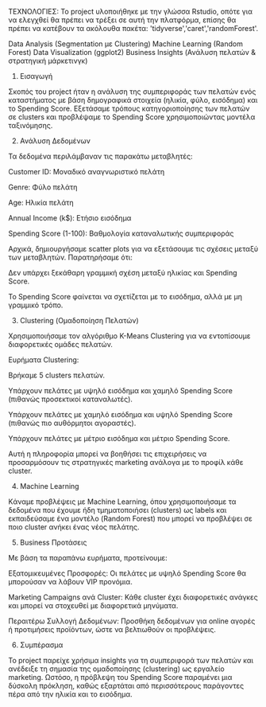
ΤΕΧΝΟΛΟΓΙΕΣ: Το project υλοποιήθηκε με την γλώσσα Rstudio, oπότε για να ελεγχθεί θα πρέπει να τρέξει σε αυτή την πλατφόρμα, επίσης θα πρέπει να κατέβουν τα ακόλουθα πακέτα: 'tidyverse','caret','randomForest'.

 Data Analysis (Segmentation με Clustering)
 Machine Learning (Random Forest)
 Data Visualization (ggplot2)
 Business Insights (Ανάλυση πελατών & στρατηγική μάρκετινγκ)

1. Εισαγωγή

Σκοπός του project ήταν η ανάλυση της συμπεριφοράς των πελατών ενός καταστήματος με βάση δημογραφικά στοιχεία (ηλικία, φύλο, εισόδημα) και το Spending Score. 
Εξετάσαμε τρόπους κατηγοριοποίησης των πελατών σε clusters και προβλέψαμε το Spending Score χρησιμοποιώντας μοντέλα ταξινόμησης.

2. Ανάλυση Δεδομένων

Τα δεδομένα περιλάμβαναν τις παρακάτω μεταβλητές:

Customer ID: Μοναδικό αναγνωριστικό πελάτη

Genre: Φύλο πελάτη

Age: Ηλικία πελάτη

Annual Income (k$): Ετήσιο εισόδημα

Spending Score (1-100): Βαθμολογία καταναλωτικής συμπεριφοράς

Αρχικά, δημιουργήσαμε scatter plots για να εξετάσουμε τις σχέσεις μεταξύ των μεταβλητών. Παρατηρήσαμε ότι:

Δεν υπάρχει ξεκάθαρη γραμμική σχέση μεταξύ ηλικίας και Spending Score.

Το Spending Score φαίνεται να σχετίζεται με το εισόδημα, αλλά με μη γραμμικό τρόπο.

3. Clustering (Ομαδοποίηση Πελατών)

Χρησιμοποιήσαμε τον αλγόριθμο K-Means Clustering για να εντοπίσουμε διαφορετικές ομάδες πελατών.

Ευρήματα Clustering:

Βρήκαμε 5 clusters πελατών.

Υπάρχουν πελάτες με υψηλό εισόδημα και χαμηλό Spending Score (πιθανώς προσεκτικοί καταναλωτές).

Υπάρχουν πελάτες με χαμηλό εισόδημα και υψηλό Spending Score (πιθανώς πιο αυθόρμητοι αγοραστές).

Υπάρχουν πελάτες με μέτριο εισόδημα και μέτριο Spending Score.

Αυτή η πληροφορία μπορεί να βοηθήσει τις επιχειρήσεις να προσαρμόσουν τις στρατηγικές marketing ανάλογα με το προφίλ κάθε cluster.

4. Machine Learning

Kάναμε προβλέψεις με Machine Learning, όπου χρησιμοποιήσαμε τα δεδομένα που έχουμε ήδη τμηματοποιήσει (clusters) ως labels και εκπαιδεύσαμε ένα μοντέλο (Random Forest) 
που μπορεί να προβλέψει σε ποιο cluster ανήκει ένας νέος πελάτης.

5. Business Προτάσεις

Με βάση τα παραπάνω ευρήματα, προτείνουμε:

Εξατομικευμένες Προσφορές: Οι πελάτες με υψηλό Spending Score θα μπορούσαν να λάβουν VIP προνόμια.

Marketing Campaigns ανά Cluster: Κάθε cluster έχει διαφορετικές ανάγκες και μπορεί να στοχευθεί με διαφορετικά μηνύματα.

Περαιτέρω Συλλογή Δεδομένων: Προσθήκη δεδομένων για online αγορές ή προτιμήσεις προϊόντων, ώστε να βελτιωθούν οι προβλέψεις.

6. Συμπέρασμα

Το project παρείχε χρήσιμα insights για τη συμπεριφορά των πελατών και ανέδειξε τη σημασία της ομαδοποίησης (clustering) ως εργαλείο marketing. 
Ωστόσο, η πρόβλεψη του Spending Score παραμένει μια δύσκολη πρόκληση, καθώς εξαρτάται από περισσότερους παράγοντες πέρα από την ηλικία και το εισόδημα.




